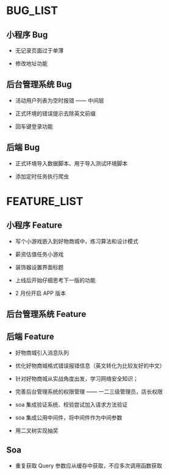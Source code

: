 # BUG_LIST

## 小程序 Bug

- 无记录页面过于单薄

- 修改地址功能

<!-- - 添加物流查询 -->

## 后台管理系统 Bug

<!-- - 录入奖品物流单号时，需要录入物流公司 -->

- 活动用户列表为空时报错 —— 中间层

- 正式环境的错误提示去除英文前缀

- 回车键登录功能

## 后端 Bug

- 正式环境导入数据脚本、用于导入测试环境脚本

- 添加定时任务执行爬虫

# FEATURE_LIST
## 小程序 Feature

- 写个小游戏嵌入到好物商城中，练习算法和设计模式

- 薪资估值任务小游戏

- 装饰器设置界面标题

- 上线后开始仔细思考下一版的功能

- 2 月份开启 APP 版本

## 后台管理系统 Feature


## 后端 Feature

- 好物商城引入消息队列

- 优化好物商城格式错误报错信息（英文转化为比较友好的中文）

- 针对好物商城从实战角度出发，学习网络安全知识；

- 完善后台管理系统的权限管理 —— 一二三级管理员，店长权限

- soa 集成验证系统、校验尝试加入请求方法验证

- soa 集成公用中间件，将中间件作为中间参数

- 用二叉树实现抽奖

## Soa

- 重复获取 Query 参数应从缓存中获取，不应多次调用函数获取